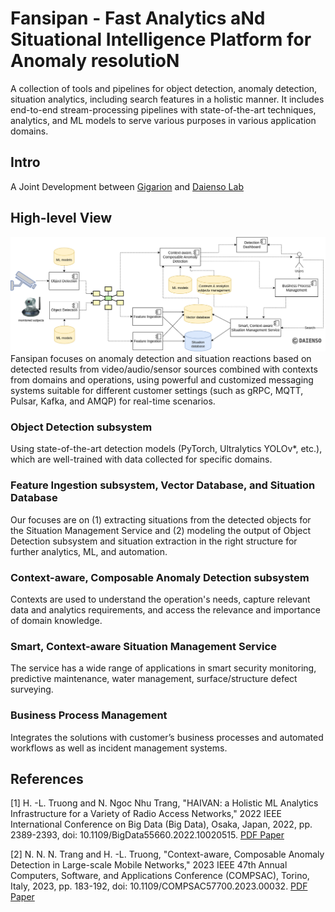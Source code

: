 # Fansipan - Fast Analytics aNd Situational Intelligence Platform for Anomaly resolutioN
A collection of tools and pipelines for object detection, anomaly detection, situation analytics, including search features in a holistic manner. It includes end-to-end stream-processing pipelines with state-of-the-art techniques, analytics, and ML models to serve various purposes in various application domains.
## Intro
A Joint Development between [Gigarion](https://gigarion.com/) and [Daienso Lab](https://www.daienso.com/)

## High-level View
![Fansipan](docs/figs/Fansipan_highlevelview.png)
Fansipan focuses on anomaly detection and situation reactions based on detected results from video/audio/sensor sources combined with contexts from domains and operations, using powerful and customized messaging systems suitable for different customer settings (such as gRPC, MQTT, Pulsar, Kafka, and AMQP) for real-time scenarios.

### Object Detection subsystem
Using state-of-the-art detection models (PyTorch, Ultralytics YOLOv*, etc.), which are well-trained with data collected for specific domains.

### Feature Ingestion subsystem, Vector Database, and Situation Database
Our focuses are on (1) extracting situations from the detected objects for the Situation Management Service and (2) modeling the output of Object Detection subsystem and situation extraction in the right structure for further analytics, ML, and automation.

### Context-aware, Composable Anomaly Detection subsystem
Contexts are used to understand the operation's needs, capture relevant data and analytics requirements, and access the relevance and importance of domain knowledge.

### Smart, Context-aware Situation Management Service
The service has a wide range of applications in smart security monitoring, predictive maintenance, water management, surface/structure defect surveying.

### Business Process Management
Integrates the solutions with customer’s business processes and automated workflows as well as incident management systems.

## References
[1] H. -L. Truong and N. Ngoc Nhu Trang, "HAIVAN: a Holistic ML Analytics Infrastructure for a Variety of Radio Access Networks," 2022 IEEE International Conference on Big Data (Big Data), Osaka, Japan, 2022, pp. 2389-2393, doi: 10.1109/BigData55660.2022.10020515. [PDF Paper](https://acris.aalto.fi/ws/portalfiles/portal/91823963/main.pdf)

[2] N. N. N. Trang and H. -L. Truong, "Context-aware, Composable Anomaly Detection in Large-scale Mobile Networks," 2023 IEEE 47th Annual Computers, Software, and Applications Conference (COMPSAC), Torino, Italy, 2023, pp. 183-192, doi: 10.1109/COMPSAC57700.2023.00032. [PDF Paper](https://acris.aalto.fi/ws/portalfiles/portal/108507769/main.pdf)